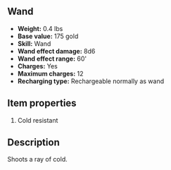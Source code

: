 ## Wand
- **Weight:** 0.4 lbs
- **Base value:** 175 gold
- **Skill:** Wand
- **Wand effect damage:** 8d6
- **Wand effect range:** 60'
- **Charges:** Yes
- **Maximum charges:** 12
- **Recharging type:** Rechargeable normally as wand

## Item properties

1. Cold resistant

## Description

Shoots a ray of cold.

